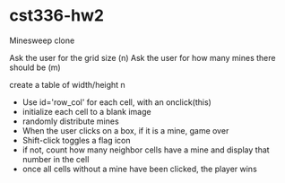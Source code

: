 # cst336-hw2

Minesweep clone


Ask the user for the grid size (n)
Ask the user for how many mines there should be (m)

create a table of width/height n
- Use id='row_col' for each cell, with an onclick(this)
- initialize each cell to a blank image
- randomly distribute mines
- When the user clicks on a box, if it is a mine, game over
- Shift-click toggles a flag icon
- if not, count how many neighbor cells have a mine and display that number in the cell
- once all cells without a mine have been clicked, the player wins
